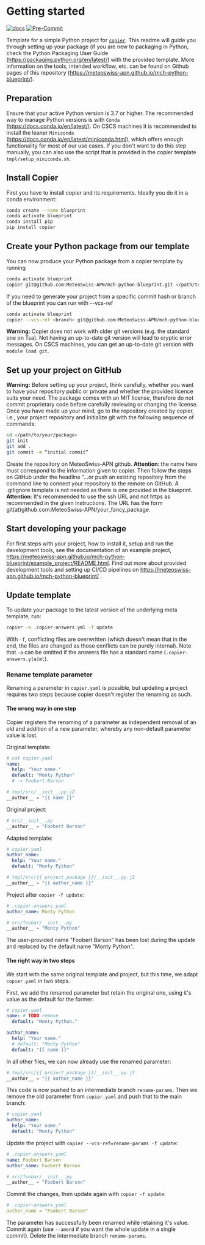 # Getting started
[![docs](https://github.com/MeteoSwiss-APN/mch-python-blueprint/actions/workflows/blueprint-docs.yaml/badge.svg)](https://meteoswiss-apn.github.io/mch-python-blueprint/)
[![Pre-Commit](https://github.com/MeteoSwiss-APN/mch-python-blueprint/actions/workflows/blueprint-pre-commit.yml/badge.svg)](https://github.com/MeteoSwiss-APN/mch-python-blueprint/actions/workflows/blueprint-pre-commit.yml)

Template for a simple Python project for [`copier`](https://github.com/copier-org/copier). This readme will guide you through setting up your package (if you are new to packaging in Python, check the Python Packaging User Guide (https://packaging.python.org/en/latest/) with the provided template. More information on the tools, intended workflow, etc. can be found on Github pages of this repository (https://meteoswiss-apn.github.io/mch-python-blueprint/).

## Preparation

Ensure that your active Python version is 3.7 or higher. The recommended way to manage Python versions is with `Conda` (https://docs.conda.io/en/latest/). On CSCS machines it is recommended to install the leaner `Miniconda` (https://docs.conda.io/en/latest/miniconda.html), which offers enough functionality for most of our use cases. If you don't want to do this step manually, you can also use the script that is provided in the copier template `tmpl/setup_miniconda.sh`.

## Install Copier

First you have to install copier and its requirements. Ideally you do it in a conda environment:

```bash
conda create --name blueprint
conda activate blueprint
conda install pip
pip install copier
```

## Create your Python package from our template

You can now produce your Python package from a copier template by running

```bash
conda activate blueprint
copier git@github.com:MeteoSwiss-APN/mch-python-blueprint.git </path/to/destination>
```

If you need to generate your project from a specific commit hash or branch of the blueprint you can run with --vcs-ref

```bash
conda activate blueprint
copier --vcs-ref <branch> git@github.com:MeteoSwiss-APN/mch-python-blueprint.git </path/to/destination>
```

**Warning:**
Copier does not work with older git versions (e.g. the standard one on Tsa). Not having an up-to-date git version will lead to cryptic error messages. On CSCS machines, you can get an up-to-date git version with `module load git`.

## Set up your project on GitHub

**Warning:** Before setting up your project, think carefully, whether you want to have your repository public or private and whether the provided licence suits your need. The package comes with an MIT license, therefore do not commit proprietary code before carefully reviewing or changing the license. Once you have made up your mind, go to the repository created by copier, i.e., your project repository and initialize git with the following sequence of commands:

```bash
cd </path/to/your/package>
git init
git add .
git commit -m “initial commit”
```
Create the repository on MeteoSwiss-APN github. **Attention**: the name here must correspond to the information given to copier. Then follow the steps on GitHub under the headline “…or push an existing repository from the command line to connect your repository to the remote on GitHub. A .gitignore template is not needed as there is one provided in the blueprint. **Attention**: It's recommended to use the ssh URL and not https as recommended in the given instructions. The URL has the form git(at)github.com:MeteoSwiss-APN/your_fancy_package.

## Start developing your package

For first steps with your project, how to install it, setup and run the development tools, see the documentation of an example project, https://meteoswiss-apn.github.io/mch-python-blueprint/example_project/README.html. Find out more about provided development tools and setting up CI/CD pipelines on https://meteoswiss-apn.github.io/mch-python-blueprint/ .

## Update template

To update your package to the latest version of the underlying meta template, run:

```bash
copier -a .copier-answers.yml -f update
```

With `-f`, conflicting files are overwritten (which doesn't mean that in the end, the files are changed as those conflicts can be purely internal). Note that `-a` can be omitted if the answers file has a standard name (`.copier-answers.y[a]ml`).

### Rename template parameter

Renaming a parameter in `copier.yaml` is possible, but updating a project requires two steps because copier doesn't register the renaming as such.

#### The wrong way in one step

Copier registers the renaming of a parameter as independent removal of an old and addition of a new parameter, whereby any non-default parameter value is lost.

Original template:

```yaml
# cat copier.yaml
name:
  help: "Your name."
  default: "Monty Python"
  # -> Foobert Barson
```

```python
# tmpl/src/__init__.py.j2
__author__ = "{{ name }}"
```

Original project:

```python
# src/__init__.py
__author__ = "Foobert Barson"
```

Adapted template:

```yaml
# copier.yaml
author_name:
  help: "Your name."
  default: "Monty Python"
```

```python
# tmpl/src/{{ project_package }}/__init__.py.j2
__author__ = "{{ author_name }}"
```

Project after `copier -f update`:

```yaml
# .copier-answers.yaml
author_name: Monty Python
```

```python
# src/foobar/__init__.py
__author__ = "Monty Python"
```

The user-provided name "Foobert Barson" has been lost during the update and replaced by the default name "Monty Python".

#### The right way in two steps

We start with the same original template and project, but this time, we adapt `copier.yaml` in two steps.

First, we add the renamed parameter but retain the original one, using it's value as the default for the former:

```yaml
# copier.yaml
name: # TODO remove
  default: "Monty Python."

author_name:
  help: "Your name."
  # default: "Monty Python"
  default: "{{ name }}"
```

In all other files, we can now already use the renamed parameter:

```python
# tmpl/src/{{ project_package }}/__init__.py.j2
__author__ = "{{ author_name }}"
```

This code is now pushed to an intermediate branch `rename-params`. Then we remove the old parameter from `copier.yaml` and push that to the main branch:

```yaml
# copier.yaml
author_name:
  help: "Your name."
  default: "Monty Python"
```

Update the project with `copier --vcs-ref=rename-params -f update`:

```yaml
# .copier-answers.yaml
name: Foobert Barson
author_name: Foobert Barson
```

```python
# src/foobar/__init__.py
__author__ = "Foobert Barson"
```

Commit the changes, then update again with `copier -f update`:

```yaml
# .copier-answers.yaml
author_name = "Foobert Barson"
```

The parameter has successfully been renamed while retaining it's value. Commit again (use `--amend` if you want the whole update in a single commit). Delete the intermediate branch `rename-params`.
